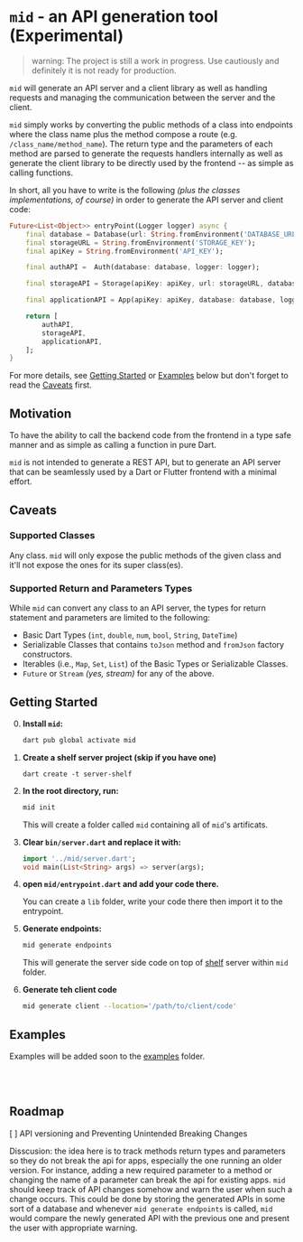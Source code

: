 <!-- TODO: keep this a brief introduction to the package since packages/mid/README.md should have the details -->
# `mid` - an API generation tool (Experimental) 
 <!-- maybe better: Generator for API server & its client library in Dart-->
 <!-- End-to-End typesafe APIs  -->
 <!-- safely call your backend from your frontend -->
> warning: The project is still a work in progress. Use cautiously and definitely it is not ready for production. 

`mid` will generate an API server and a client library as well as handling requests and managing the communication between the server and the client. 

`mid` simply works by converting the public methods of a class into endpoints where the class name plus the method compose a route (e.g. `/class_name/method_name`). The return type and the parameters of each method are parsed to generate the requests handlers internally as well as generate the client library to be directly used by the frontend -- as simple as calling functions. 

In short, all you have to write is the following _(plus the classes implementations, of course)_ in order to generate the API server and client code:

```dart
Future<List<Object>> entryPoint(Logger logger) async {
    final database = Database(url: String.fromEnvironment('DATABASE_URL'));
    final storageURL = String.fromEnvironment('STORAGE_KEY');
    final apiKey = String.fromEnvironment('API_KEY');

    final authAPI =  Auth(database: database, logger: logger);

    final storageAPI = Storage(apiKey: apiKey, url: storageURL, database: database, logger: logger);

    final applicationAPI = App(apiKey: apiKey, database: database, logger: logger);

    return [
        authAPI,
        storageAPI,
        applicationAPI,
    ];
}
```

For more details, see [Getting Started](#getting-started) or [Examples](#examples) below but don't forget to read the [Caveats](#caveats) first.


## Motivation

To have the ability to call the backend code from the frontend in a type safe manner and as simple as calling a function in pure Dart. 

`mid` is not intended to generate a REST API, but to generate an API server that can be seamlessly used by a Dart or Flutter frontend with a minimal effort. 

## Caveats

### Supported Classes
Any class. `mid` will only expose the public methods of the given class and it'll not expose the ones for its super class(es).

### Supported Return and Parameters Types 

While `mid` can convert any class to an API server, the types for return statement and parameters are limited to the following:
- Basic Dart Types (`int`, `double`, `num`, `bool`, `String`, `DateTime`)
- Serializable Classes that contains `toJson` method and `fromJson` factory constructors. 
- Iterables (i.e., `Map`, `Set`, `List`) of the Basic Types or Serializable Classes.
- `Future` or `Stream` _(yes, stream)_ for any of the above. 

## Getting Started

0. **Install `mid`:**
      ```sh
      dart pub global activate mid
      ```

1. **Create a shelf server project (skip if you have one)**
      ```
      dart create -t server-shelf
      ```

2. **In the root directory, run:**
    ```sh
    mid init
    ```
    This will create a folder called `mid` containing all of `mid`'s artificats.

3. **Clear `bin/server.dart` and replace it with:**

    ```dart
    import '../mid/server.dart';
    void main(List<String> args) => server(args);
    ```

  4. **open `mid/entrypoint.dart` and add your code there.**
  
      You can create a `lib` folder, write your code there then import it to the entrypoint. 

  5. **Generate endpoints:**

      ```sh
      mid generate endpoints 
      ```

      This will generate the server side code on top of [shelf](https://pub.dev/packages/shelf) server within `mid` folder. 

  6. **Generate teh client code**

      ```sh
      mid generate client --location='/path/to/client/code'
      ```



## Examples 

Examples will be added soon to the [examples](/examples/) folder. 

<br><br>

## Roadmap 

[ ] API versioning and Preventing Unintended Breaking Changes

Disscusion: the idea here is to track methods return types and parameters so they do not break the api for apps, especially the one running an older version.
For instance, adding a new required parameter to a method or changing the name of a parameter can break the api for existing apps. `mid` should keep track of API changes somehow and warn the user when such a change occurs. This could be done by storing the generated APIs in some sort of a database and whenever `mid generate endpoints` is called, `mid` would compare the newly generated API with the previous one and present the user with appropriate warning. 


<!-- 

if @serverOnly is supported for serializable class members, add the following caveat:

When a `Type` is used in a return statement as well as an argument, any member annotated with `@serverOnly` must be optional (i.e. either nullable or with a default value).
```dart 
Future<User> getUserData() {/* */}
Future<void> updateUserData(User user) {/* */}

class User {
    final int id;
    final String name;

    @serverOnly
    final bool isBanned; // <~~ must be optional or nullable 
}
```

The main reason is that when a client invoke `updateUserData`, it'll be impossible to instantiate `User` without a value for `isBanned` since the data coming from the client wouldn't have a value for it. That's because when `User` is generated for the client, it wouldn't have `isBanned` field due to the `@serverOnly` annotation. 

note: 
    - idea 1: I think it's possible to have a lint rule for that (warning: isBanned must have a default value or be nullable)
    - idea 2: change `@serverOnly` so that it accepts an argument of `default value`

 -->


 <!-- 
 about generated code:
 The code generated by `mid` is intended to be human-readable, tho it's quite redundant. In other words, `mid` does not generate any magic code -- it removes the heavylifting of writing the same code repeatedly in both server and client. 

  -->


  <!-- 
  caching:

  cache response for functions where input is the same. On the server, the user may add an annotation such as @Cachable(duration: ....) (also added as headers on http request)
  the args can be hashd as a key for the cache. 
   -->